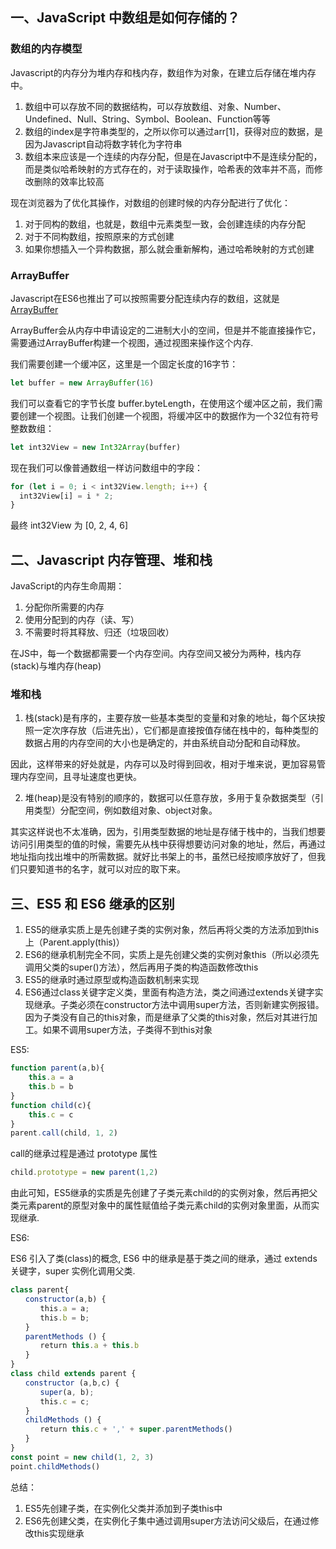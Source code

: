 ## 一、JavaScript 中数组是如何存储的？

### 数组的内存模型

Javascript的内存分为堆内存和栈内存，数组作为对象，在建立后存储在堆内存中。

1. 数组中可以存放不同的数据结构，可以存放数组、对象、Number、Undefined、Null、String、Symbol、Boolean、Function等等
2. 数组的index是字符串类型的，之所以你可以通过arr[1]，获得对应的数据，是因为Javascript自动将数字转化为字符串
3. 数组本来应该是一个连续的内存分配，但是在Javascript中不是连续分配的，而是类似哈希映射的方式存在的，对于读取操作，哈希表的效率并不高，而修改删除的效率比较高

现在浏览器为了优化其操作，对数组的创建时候的内存分配进行了优化：

1. 对于同构的数组，也就是，数组中元素类型一致，会创建连续的内存分配
2. 对于不同构数组，按照原来的方式创建
3. 如果你想插入一个异构数据，那么就会重新解构，通过哈希映射的方式创建

### ArrayBuffer

Javascript在ES6也推出了可以按照需要分配连续内存的数组，这就是[ArrayBuffer](https://developer.mozilla.org/en-US/docs/Web/JavaScript/Typed_arrays)

ArrayBuffer会从内存中申请设定的二进制大小的空间，但是并不能直接操作它，需要通过ArrayBuffer构建一个视图，通过视图来操作这个内存.

我们需要创建一个缓冲区，这里是一个固定长度的16字节：

```js
let buffer = new ArrayBuffer(16)
```

我们可以查看它的字节长度 buffer.byteLength，在使用这个缓冲区之前，我们需要创建一个视图。让我们创建一个视图，将缓冲区中的数据作为一个32位有符号整数数组：

```js
let int32View = new Int32Array(buffer)
```

现在我们可以像普通数组一样访问数组中的字段：

```js
for (let i = 0; i < int32View.length; i++) {
  int32View[i] = i * 2;
}
```

最终 int32View 为 [0, 2, 4, 6]

## 二、Javascript 内存管理、堆和栈

JavaScript的内存生命周期：

1. 分配你所需要的内存
2. 使用分配到的内存（读、写）
3. 不需要时将其释放、归还（垃圾回收）

在JS中，每一个数据都需要一个内存空间。内存空间又被分为两种，栈内存(stack)与堆内存(heap)

### 堆和栈

1. 栈(stack)是有序的，主要存放一些基本类型的变量和对象的地址，每个区块按照一定次序存放（后进先出），它们都是直接按值存储在栈中的，每种类型的数据占用的内存空间的大小也是确定的，并由系统自动分配和自动释放。

因此，这样带来的好处就是，内存可以及时得到回收，相对于堆来说，更加容易管理内存空间，且寻址速度也更快。

2. 堆(heap)是没有特别的顺序的，数据可以任意存放，多用于复杂数据类型（引用类型）分配空间，例如数组对象、object对象。

其实这样说也不太准确，因为，引用类型数据的地址是存储于栈中的，当我们想要访问引用类型的值的时候，需要先从栈中获得想要访问对象的地址，然后，再通过地址指向找出堆中的所需数据。就好比书架上的书，虽然已经按顺序放好了，但我们只要知道书的名字，就可以对应的取下来。

## 三、ES5 和 ES6 继承的区别

1. ES5的继承实质上是先创建子类的实例对象，然后再将父类的方法添加到this上（Parent.apply(this)）
2. ES6的继承机制完全不同，实质上是先创建父类的实例对象this（所以必须先调用父类的super()方法），然后再用子类的构造函数修改this
3. ES5的继承时通过原型或构造函数机制来实现
4. ES6通过class关键字定义类，里面有构造方法，类之间通过extends关键字实现继承。子类必须在constructor方法中调用super方法，否则新建实例报错。因为子类没有自己的this对象，而是继承了父类的this对象，然后对其进行加工。如果不调用super方法，子类得不到this对象

ES5:

```js
function parent(a,b){
    this.a = a
    this.b = b
}
function child(c){
    this.c = c
}
parent.call(child, 1, 2)
```

call的继承过程是通过 prototype 属性

```js
child.prototype = new parent(1,2)
```

由此可知，ES5继承的实质是先创建了子类元素child的的实例对象，然后再把父类元素parent的原型对象中的属性赋值给子类元素child的实例对象里面，从而实现继承.

ES6:

ES6 引入了类(class)的概念, ES6 中的继承是基于类之间的继承，通过 extends 关键字，super 实例化调用父类.

```js
class parent{
　　constructor(a,b) {
　　　　this.a = a;
　　　　this.b = b;
　　}
　　parentMethods () {
　　　　return this.a + this.b
　　}
}
class child extends parent {
　　constructor (a,b,c) {
　　　　super(a, b);
　　　　this.c = c;
　　}
　　childMethods () {
　　　　return this.c + ',' + super.parentMethods()
　　}
}
const point = new child(1, 2, 3)
point.childMethods()
```

总结：

1. ES5先创建子类，在实例化父类并添加到子类this中
2. ES6先创建父类，在实例化子集中通过调用super方法访问父级后，在通过修改this实现继承